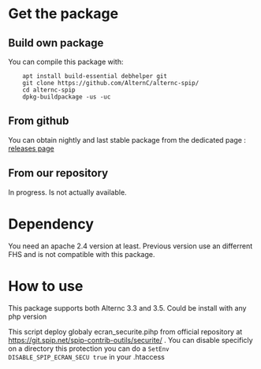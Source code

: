 # Get the package #

## Build own package ##

You can compile this package with:

```
    apt install build-essential debhelper git
    git clone https://github.com/AlternC/alternc-spip/
    cd alternc-spip
    dpkg-buildpackage -us -uc
```

## From github ##

You can obtain nightly and last stable package from the dedicated page : [releases page](https://github.com/AlternC/alternc-spip/releases)

## From our repository ##

In progress. Is not actually available.


# Dependency #

You need an apache 2.4 version at least. Previous version use an differrent FHS and is not compatible with this package.  

# How to use #

This package supports both Alternc 3.3 and 3.5. Could be install with any php version

This script deploy globaly ecran_securite.pihp from official repository at https://git.spip.net/spip-contrib-outils/securite/ . 
You can disable specificly on a directory this protection you can do a ```SetEnv  DISABLE_SPIP_ECRAN_SECU true``` in your .htaccess  

